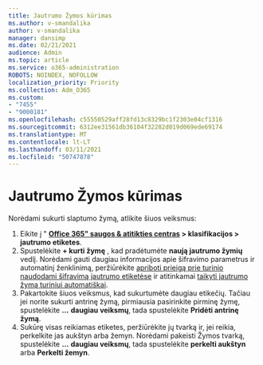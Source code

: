```yaml
---
title: Jautrumo Žymos kūrimas
ms.author: v-smandalika
author: v-smandalika
manager: dansimp
ms.date: 02/21/2021
audience: Admin
ms.topic: article
ms.service: o365-administration
ROBOTS: NOINDEX, NOFOLLOW
localization_priority: Priority
ms.collection: Adm_O365
ms.custom:
- "7455"
- "9000181"
ms.openlocfilehash: c55550529aff28fd13c8329bc1f2303e04cf1316
ms.sourcegitcommit: 6312ee31561db36104f32282d019d069ede69174
ms.translationtype: MT
ms.contentlocale: lt-LT
ms.lasthandoff: 03/11/2021
ms.locfileid: "50747878"
---
```

# <a name="create-a-sensitivity-label"></a>Jautrumo Žymos kūrimas

Norėdami sukurti slaptumo žymą, atlikite šiuos veiksmus:

1. Eikite į " **[Office 365" saugos & atitikties centras](https://sip.protection.office.com/) > klasifikacijos > jautrumo etiketes**.
2. Spustelėkite **+ kurti žymę** , kad pradėtumėte **naują jautrumo žymių** vedlį. Norėdami gauti daugiau informacijos apie šifravimo parametrus ir automatinį ženklinimą, peržiūrėkite [apriboti prieigą prie turinio naudodami šifravimą jautrumo etiketėse](https://docs.microsoft.com/microsoft-365/compliance/encryption-sensitivity-labels) ir atitinkamai [taikyti jautrumo žymą turiniui automatiškai](https://docs.microsoft.com/microsoft-365/compliance/apply-sensitivity-label-automatically).
3. Pakartokite šiuos veiksmus, kad sukurtumėte daugiau etikečių. Tačiau jei norite sukurti antrinę žymą, pirmiausia pasirinkite pirminę žymę, spustelėkite **...** **daugiau veiksmų**, tada spustelėkite **Pridėti antrinę žymą**.
4. Sukūrę visas reikiamas etiketes, peržiūrėkite jų tvarką ir, jei reikia, perkelkite jas aukštyn arba žemyn. Norėdami pakeisti Žymos tvarką, spustelėkite **...** **daugiau veiksmų**, tada spustelėkite **perkelti aukštyn** arba **Perkelti žemyn**. 
